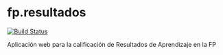 # fp.resultados

[![Build Status](https://travis-ci.org/jamj2000/fp.resultados.svg?branch=master)](https://travis-ci.org/jamj2000/fp.resultados) 

Aplicación web para la calificación de Resultados de Aprendizaje en la FP
